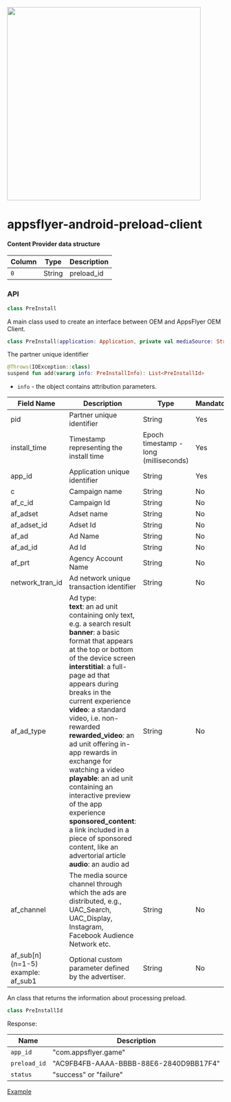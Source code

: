 <img src="https://www.appsflyer.com/wp-content/uploads/2016/11/logo-1.svg"  width="450">

# appsflyer-android-preload-client
#### Content Provider data structure
Column|   Type | Description
---   |   ---  | ----
`0`   | String |  preload_id
### API
```kotlin
class PreInstall
```
A main class used to create an interface between OEM and AppsFlyer OEM Client.
```kotlin
class PreInstall(application: Application, private val mediaSource: String)
```
The partner unique identifier

```kotlin
@Throws(IOException::class)
suspend fun add(vararg info: PreInstallInfo): List<PreInstallId>
```
- `info` - the object contains attribution parameters. 



| Field Name| Description| Type| Mandatory |
| ---| --- | ------------------------------------- | --------- |
| pid                                            | Partner unique identifier                                                                                                                                                                                                                                                                                                                                                                                                                                                                                                                                                                                                    | String                                | Yes       |
| install\_time                                  | Timestamp representing the install time                                                                                                                                                                                                                                                                                                                                                                                                                                                                                                                                                                                      | Epoch timestamp - long (milliseconds) | Yes       |
| app\_id                                        | Application unique identifier                                                                                                                                                                                                                                                                                                                                                                                                                                                                                                                                                                                                | String                                | Yes       |
| c                                              | Campaign name                                                                                                                                                                                                                                                                                                                                                                                                                                                                                                                                                                                                                | String                                | No        |
| af\_c\_id                                      | Campaign Id                                                                                                                                                                                                                                                                                                                                                                                                                                                                                                                                                                                                                  | String                                | No        |
| af\_adset                                      | Adset name                                                                                                                                                                                                                                                                                                                                                                                                                                                                                                                                                                                                                   | String                                | No        |
| af\_adset\_id                                  | Adset Id                                                                                                                                                                                                                                                                                                                                                                                                                                                                                                                                                                                                                     | String                                | No        |
| af\_ad                                         | Ad Name                                                                                                                                                                                                                                                                                                                                                                                                                                                                                                                                                                                                                      | String                                | No        |
| af\_ad\_id                                     | Ad Id                                                                                                                                                                                                                                                                                                                                                                                                                                                                                                                                                                                                                        | String                                | No        |
| af\_prt                                        | Agency Account Name                                                                                                                                                                                                                                                                                                                                                                                                                                                                                                                                                                                                          | String                                | No        |
| network\_tran\_id                              | Ad network unique transaction identifier                                                                                                                                                                                                                                                                                                                                                                                                                                                                                                                                                                                     | String                                | No        |
| af\_ad\_type                                   | Ad type: <br> **text**: an ad unit containing only text, e.g. a search result<br> **banner**: a basic format that appears at the top or bottom of the device screen<br> **interstitial**: a full-page ad that appears during breaks in the current experience<be> **video**: a standard video, i.e. non-rewarded<br> **rewarded\_video**: an ad unit offering in-app rewards in exchange for watching a video<br>**playable**: an ad unit containing an interactive preview of the app experience<br>**sponsored\_content**: a link included in a piece of sponsored content, like an advertorial article<br>**audio**: an audio ad | String                                | No        |
| af\_channel      | The media source channel through which the ads are distributed, e.g., UAC\_Search, UAC\_Display, Instagram, Facebook Audience Network etc.                                                                                                                                                                                                                                                                                                                                                                                                                                                                                   | String                                | No        |
| af\_sub\[n\]<br>(n=1-5) example: af\_sub1 | Optional custom parameter defined by the advertiser.                                                                                                                                                                                                                                                                                                                                                                                                                                                                                                                                                                         | String                                | No        |

An class that returns the information about processing preload.

```kotlin
class PreInstallId
```
Response:

Name            | Description
---             | ----
`app_id`        | "com.appsflyer.game"
`preload_id`    | "AC9FB4FB-AAAA-BBBB-88E6-2840D9BB17F4"
`status`        | "success" or "failure"

[Example](/oemsdk/src/androidTest/java/PreInstallTest.kt)